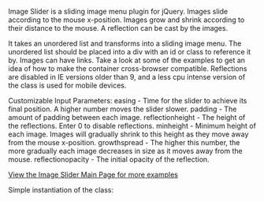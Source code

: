 Image Slider is a sliding image menu plugin for jQuery. Images slide according to the mouse x-position. Images grow and shrink according to their distance to the mouse. A reflection can be cast by the images. 

It takes an unordered list and transforms into a sliding image menu. The unordered list should be placed into a div with an id or class to reference it by. Images can have links. Take a look at some of the examples to get an idea of how to make the container cross-browser compatible. Reflections are disabled in IE versions older than 9, and a less cpu intense version of the class is used for mobile devices. 

Customizable Input Parameters: 
easing - Time for the slider to achieve its final position. A higher number moves the slider slower. 
padding - The amount of padding between each image. 
reflectionheight - The height of the reflections. Enter 0 to disable reflections. 
minheight - Minimum height of each image. Images will gradually shrink to this height as they move away from the mouse x-position. 
growthspread - The higher this number, the more gradually each image decreases in size as it moves away from the mouse. 
reflectionopacity - The initial opacity of the reflection. 

<a href="http://bezzmedia.com/imageslider">View the Image Slider Main Page for more examples</a>

Simple instantiation of the class:
<script type="text/javascript">
var instance;
$(function() {
    instance = $('#productslider').ImageSlider({
        reflectionheight : 30
    });
});
</script>